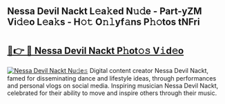## Nessa Devil Nackt L𝚎a𝚔ed N𝚞𝚍e - Part-yZM Vi𝚍𝚎o L𝚎a𝚔s - H𝚘𝚝 O𝚗𝚕yf𝚊ns P𝚑𝚘tos tNFri

# <h2><a href="http://kfc0u2.oniu.top/?m=Nessa+Devil+Nackt">🔗👉 🔴 Nessa Devil Nackt P𝚑ot𝚘𝚜 V𝚒d𝚎o</a></h2>

[![Nessa Devil Nackt Nu𝚍e𝚜](https://i.imgur.com/0qMVB7G.gif)](http://kfc0u2.oniu.top/?m=Nessa+Devil+Nackt)
Digital content creator Nessa Devil Nackt, famed for disseminating dance and lifestyle ideas, through performances and personal vlogs on social media. Inspiring musician Nessa Devil Nackt, celebrated for their ability to move and inspire others through their music.  
